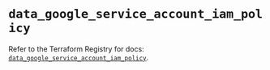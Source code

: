 # `data_google_service_account_iam_policy`

Refer to the Terraform Registry for docs: [`data_google_service_account_iam_policy`](https://registry.terraform.io/providers/hashicorp/google/6.39.0/docs/data-sources/service_account_iam_policy).
